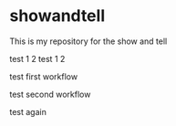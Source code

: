 # showandtell
This is my repository for the show and tell

test 1 2 test 1 2

test first workflow

test second workflow

test again
